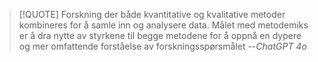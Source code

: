 >[!QUOTE] Forskning der både kvantitative og kvalitative metoder kombineres for å samle inn og analysere data. Målet med metodemiks er å dra nytte av styrkene til begge metodene for å oppnå en dypere og mer omfattende forståelse av forskningsspørsmålet
>--_ChatGPT 4o_

